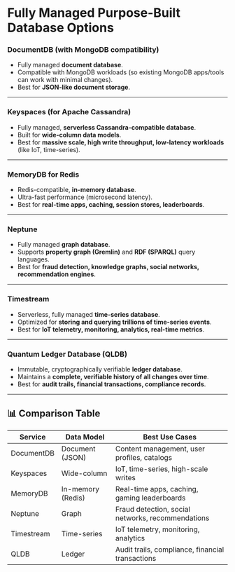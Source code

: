 # Fully Managed Purpose-Built Database Options  

### **DocumentDB (with MongoDB compatibility)**  
* Fully managed **document database**.  
* Compatible with MongoDB workloads (so existing MongoDB apps/tools can work with minimal changes).  
* Best for **JSON-like document storage**.  

---

### **Keyspaces (for Apache Cassandra)**  
* Fully managed, **serverless Cassandra-compatible database**.  
* Built for **wide-column data models**.  
* Best for **massive scale, high write throughput, low-latency workloads** (like IoT, time-series).  

---

### **MemoryDB for Redis**  
* Redis-compatible, **in-memory database**.  
* Ultra-fast performance (microsecond latency).  
* Best for **real-time apps, caching, session stores, leaderboards**.  

---

### **Neptune**  
* Fully managed **graph database**.  
* Supports **property graph (Gremlin)** and **RDF (SPARQL)** query languages.  
* Best for **fraud detection, knowledge graphs, social networks, recommendation engines**.  

---

### **Timestream**  
* Serverless, fully managed **time-series database**.  
* Optimized for **storing and querying trillions of time-series events**.  
* Best for **IoT telemetry, monitoring, analytics, real-time metrics**.  

---

### **Quantum Ledger Database (QLDB)**  
* Immutable, cryptographically verifiable **ledger database**.  
* Maintains a **complete, verifiable history of all changes over time**.  
* Best for **audit trails, financial transactions, compliance records**.  

---

## 📊 Comparison Table

| Service         | Data Model         | Best Use Cases |
|-----------------|--------------------|----------------|
| DocumentDB      | Document (JSON)    | Content management, user profiles, catalogs |
| Keyspaces       | Wide-column        | IoT, time-series, high-scale writes |
| MemoryDB        | In-memory (Redis)  | Real-time apps, caching, gaming leaderboards |
| Neptune         | Graph              | Fraud detection, social networks, recommendations |
| Timestream      | Time-series        | IoT telemetry, monitoring, analytics |
| QLDB            | Ledger             | Audit trails, compliance, financial transactions |
